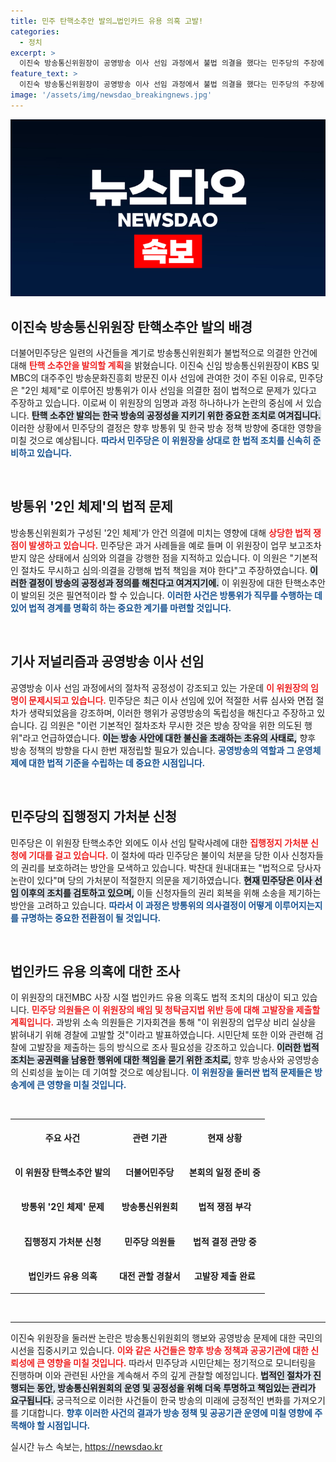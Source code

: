 ```yaml
---
title: 민주 탄핵소추안 발의…법인카드 유용 의혹 고발!
categories:
  - 정치
excerpt: >
  이진숙 방송통신위원장이 공영방송 이사 선임 과정에서 불법 의결을 했다는 민주당의 주장에 따라 탄핵 소추안이 발의될 예정이다. 야당은 이 위원장의 법인 카드 유용 의혹과 함께 법적 조치를 취할 계획이다. 이 긴박한 사태, 과연 방송계의 미래는 어떻게 될 것인가? 클릭하여 자세한 내용을 확인해 보세요!
feature_text: >
  이진숙 방송통신위원장이 공영방송 이사 선임 과정에서 불법 의결을 했다는 민주당의 주장에 따라 탄핵 소추안이 발의될 예정이다. 야당은 이 위원장의 법인 카드 유용 의혹과 함께 법적 조치를 취할 계획이다. 이 긴박한 사태, 과연 방송계의 미래는 어떻게 될 것인가? 클릭하여 자세한 내용을 확인해 보세요!
image: '/assets/img/newsdao_breakingnews.jpg'
---
```


<p><img src="/assets/img/newsdao_breakingnews.jpg" alt="ranknews 속보" /></p>

<h2 data-ke-size="size26">이진숙 방송통신위원장 탄핵소추안 발의 배경</h2>

<p data-ke-size="size16">더불어민주당은 일련의 사건들을 계기로 방송통신위원회가 불법적으로 의결한 안건에 대해 <b><span style="color: #ee2323;">탄핵 소추안을 발의할 계획</span></b>을 밝혔습니다. 이진숙 신임 방송통신위원장이 KBS 및 MBC의 대주주인 방송문화진흥회 방문진 이사 선임에 관여한 것이 주된 이유로, 민주당은 "2인 체제"로 이루어진 방통위가 이사 선임을 의결한 점이 법적으로 문제가 있다고 주장하고 있습니다. 이로써 이 위원장의 임명과 과정 하나하나가 논란의 중심에 서 있습니다. <b><span style="background-color: #21538527;">탄핵 소추안 발의는 한국 방송의 공정성을 지키기 위한 중요한 조치로 여겨집니다.</span></b> 이러한 상황에서 민주당의 결정은 향후 방통위 및 한국 방송 정책 방향에 중대한 영향을 미칠 것으로 예상됩니다. <b><span style="color: #1a5490;">따라서 민주당은 이 위원장을 상대로 한 법적 조치를 신속히 준비하고 있습니다.</span></b></p>

<p data-ke-size="size16">&nbsp;</p>

<h2 data-ke-size="size26">방통위 '2인 체제'의 법적 문제</h2>

<p data-ke-size="size16">방송통신위원회가 구성된 '2인 체제'가 안건 의결에 미치는 영향에 대해 <b><span style="color: #ee2323;">상당한 법적 쟁점이 발생하고 있습니다.</span></b> 민주당은 과거 사례들을 예로 들며 이 위원장이 업무 보고조차 받지 않은 상태에서 심의와 의결을 강행한 점을 지적하고 있습니다. 이 의원은 "기본적인 절차도 무시하고 심의·의결을 강행해 법적 책임을 져야 한다"고 주장하였습니다. <b><span style="background-color: #21538527;">이러한 결정이 방송의 공정성과 정의를 해친다고 여겨지기에.</span></b> 이 위원장에 대한 탄핵소추안이 발의된 것은 필연적이라 할 수 있습니다. <b><span style="color: #1a5490;">이러한 사건은 방통위가 직무를 수행하는 데 있어 법적 경계를 명확히 하는 중요한 계기를 마련할 것입니다.</span></b></p>

<p data-ke-size="size16">&nbsp;</p>

<h2 data-ke-size="size26">기사 저널리즘과 공영방송 이사 선임</h2>

<p data-ke-size="size16">공영방송 이사 선임 과정에서의 절차적 공정성이 강조되고 있는 가운데 <b><span style="color: #ee2323;">이 위원장의 임명이 문제시되고 있습니다.</span></b> 민주당은 최근 이사 선임에 있어 적절한 서류 심사와 면접 절차가 생략되었음을 강조하며, 이러한 행위가 공영방송의 독립성을 해친다고 주장하고 있습니다. 김 의원은 "이런 기본적인 절차조차 무시한 것은 방송 장악을 위한 의도된 행위"라고 언급하였습니다. <b><span style="background-color: #21538527;">이는 방송 사안에 대한 불신을 초래하는 초유의 사태로,</span></b> 향후 방송 정책의 방향을 다시 한번 재정립할 필요가 있습니다. <b><span style="color: #1a5490;">공영방송의 역할과 그 운영체제에 대한 법적 기준을 수립하는 데 중요한 시점입니다.</span></b></p>

<p data-ke-size="size16">&nbsp;</p>

<h2 data-ke-size="size26">민주당의 집행정지 가처분 신청</h2>

<p data-ke-size="size16">민주당은 이 위원장 탄핵소추안 외에도 이사 선임 탈락사례에 대한 <b><span style="color: #ee2323;">집행정지 가처분 신청에 기대를 걸고 있습니다.</span></b> 이 절차에 따라 민주당은 불이익 처분을 당한 이사 신청자들의 권리를 보호하려는 방안을 모색하고 있습니다. 박찬대 원내대표는 "법적으로 당사자 논란이 있다"며 당의 가처분이 적절한지 의문을 제기하였습니다. <b><span style="background-color: #21538527;">현재 민주당은 이사 선임 이후의 조치를 검토하고 있으며,</span></b> 이들 신청자들의 권리 회복을 위해 소송을 제기하는 방안을 고려하고 있습니다. <b><span style="color: #1a5490;">따라서 이 과정은 방통위의 의사결정이 어떻게 이루어지는지를 규명하는 중요한 전환점이 될 것입니다.</span></b></p>

<p data-ke-size="size16">&nbsp;</p>

<h2 data-ke-size="size26">법인카드 유용 의혹에 대한 조사</h2>

<p data-ke-size="size16">이 위원장의 대전MBC 사장 시절 법인카드 유용 의혹도 법적 조치의 대상이 되고 있습니다. <b><span style="color: #ee2323;">민주당 의원들은 이 위원장의 배임 및 청탁금지법 위반 등에 대해 고발장을 제출할 계획입니다.</span></b> 과방위 소속 의원들은 기자회견을 통해 "이 위원장의 업무상 비리 실상을 밝혀내기 위해 경찰에 고발할 것"이라고 발표하였습니다. 시민단체 또한 이와 관련해 검찰에 고발장을 제출하는 등의 방식으로 조사 필요성을 강조하고 있습니다. <b><span style="background-color: #21538527;">이러한 법적 조치는 공권력을 남용한 행위에 대한 책임을 묻기 위한 조치로,</span></b> 향후 방송사와 공영방송의 신뢰성을 높이는 데 기여할 것으로 예상됩니다. <b><span style="color: #1a5490;">이 위원장을 둘러싼 법적 문제들은 방송계에 큰 영향을 미칠 것입니다.</span></b></p>

<p data-ke-size="size16">&nbsp;</p>

<table style="width: 100%; text-align: center;">
<tr>
    <th style="height: 50px;">주요 사건</th>
    <th style="height: 50px;">관련 기관</th>
    <th style="height: 50px;">현재 상황</th>
</tr>
<tr>
    <td style="height: 50px;"><b>이 위원장 탄핵소추안 발의</b></td>
    <td style="height: 50px;"><b>더불어민주당</b></td>
    <td style="height: 50px;"><b>본회의 일정 준비 중</b></td>
</tr>
<tr>
    <td style="height: 50px;"><b>방통위 '2인 체제' 문제</b></td>
    <td style="height: 50px;"><b>방송통신위원회</b></td>
    <td style="height: 50px;"><b>법적 쟁점 부각</b></td>
</tr>
<tr>
    <td style="height: 50px;"><b>집행정지 가처분 신청</b></td>
    <td style="height: 50px;"><b>민주당 의원들</b></td>
    <td style="height: 50px;"><b>법적 결정 관망 중</b></td>
</tr>
<tr>
    <td style="height: 50px;"><b>법인카드 유용 의혹</b></td>
    <td style="height: 50px;"><b>대전 관할 경찰서</b></td>
    <td style="height: 50px;"><b>고발장 제출 완료</b></td>
</tr>
</table>

<p data-ke-size="size16">&nbsp;</p>

<hr />

<p data-ke-size="size16">이진숙 위원장을 둘러싼 논란은 방송통신위원회의 행보와 공영방송 문제에 대한 국민의 시선을 집중시키고 있습니다. <b><span style="color: #ee2323;">이와 같은 사건들은 향후 방송 정책과 공공기관에 대한 신뢰성에 큰 영향을 미칠 것입니다.</span></b> 따라서 민주당과 시민단체는 정기적으로 모니터링을 진행하며 이와 관련된 사안을 계속해서 주의 깊게 관찰할 예정입니다. <b><span style="background-color: #21538527;">법적인 절차가 진행되는 동안, 방송통신위원회의 운영 및 공정성을 위해 더욱 투명하고 책임있는 관리가 요구됩니다.</span></b> 궁극적으로 이러한 사건들이 한국 방송의 미래에 긍정적인 변화를 가져오기를 기대합니다. <b><span style="color: #1a5490;">향후 이러한 사건의 결과가 방송 정책 및 공공기관 운영에 미칠 영향에 주목해야 할 시점입니다.</span></b></p>
실시간 뉴스 속보는, <a href="https://newsdao.kr" rel="dofollow">https://newsdao.kr</a>


